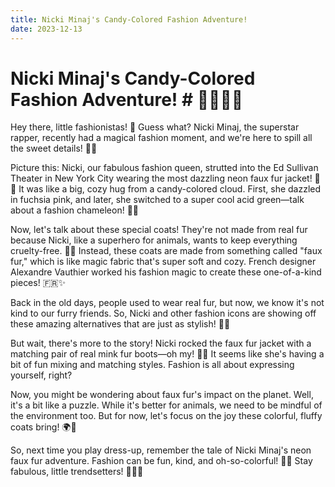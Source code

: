 ```yaml
---
title: Nicki Minaj's Candy-Colored Fashion Adventure!
date: 2023-12-13
---
```

# Nicki Minaj's Candy-Colored Fashion Adventure! # 👑🍭🌈👗

Hey there, little fashionistas! 🌟 Guess what? Nicki Minaj, the superstar rapper, recently had a magical fashion moment, and we're here to spill all the sweet details! 🌈💖

Picture this: Nicki, our fabulous fashion queen, strutted into the Ed Sullivan Theater in New York City wearing the most dazzling neon faux fur jacket! 🧥✨ It was like a big, cozy hug from a candy-colored cloud. First, she dazzled in fuchsia pink, and later, she switched to a super cool acid green—talk about a fashion chameleon! 🦎💖

Now, let's talk about these special coats! They're not made from real fur because Nicki, like a superhero for animals, wants to keep everything cruelty-free. 🐾❌ Instead, these coats are made from something called "faux fur," which is like magic fabric that's super soft and cozy. French designer Alexandre Vauthier worked his fashion magic to create these one-of-a-kind pieces! 🇫🇷✨

Back in the old days, people used to wear real fur, but now, we know it's not kind to our furry friends. So, Nicki and other fashion icons are showing off these amazing alternatives that are just as stylish! 🌟💕

But wait, there's more to the story! Nicki rocked the faux fur jacket with a matching pair of real mink fur boots—oh my! 🙈💖 It seems like she's having a bit of fun mixing and matching styles. Fashion is all about expressing yourself, right?

Now, you might be wondering about faux fur's impact on the planet. Well, it's a bit like a puzzle. While it's better for animals, we need to be mindful of the environment too. But for now, let's focus on the joy these colorful, fluffy coats bring! 🌍💫

So, next time you play dress-up, remember the tale of Nicki Minaj's neon faux fur adventure. Fashion can be fun, kind, and oh-so-colorful! 🌟🌈 Stay fabulous, little trendsetters! 👑👧👦